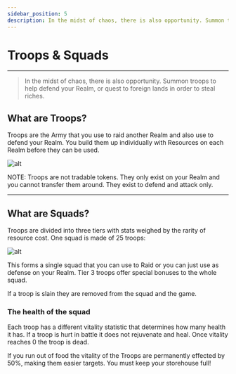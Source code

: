 ```yaml
---
sidebar_position: 5
description: In the midst of chaos, there is also opportunity. Summon troops to help defend your Realm, or quest to foreign lands in order to steal riches.
---
```


# Troops & Squads
---

> In the midst of chaos, there is also opportunity. Summon troops to help defend your Realm, or quest to foreign lands in order to steal riches.


## What are Troops?

Troops are the Army that you use to raid another Realm and also use to defend your Realm. You build them up individually with Resources on each Realm before they can be used. 

![alt](/img/game/troops.png)

NOTE: Troops are not tradable tokens. They only exist on your Realm and you cannot transfer them around. They exist to defend and attack only.









---

## What are Squads?

Troops are divided into three tiers with stats weighed by the rarity of resource cost. One squad is made of 25 troops:

![alt](/img/game/squads.png)

This forms a single squad that you can use to Raid or you can just use as defense on your Realm. Tier 3 troops offer special bonuses to the whole squad.

If a troop is slain they are removed from the squad and the game.



### The health of the squad
Each troop has a different vitality statistic that determines how many health it has. If a troop is hurt in battle it does not rejuvenate and heal. Once vitality reaches 0 the troop is dead.

If you run out of food the vitality of the Troops are permanently effected by 50%, making them easier targets. You must keep your storehouse full!